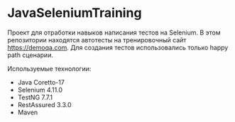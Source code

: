 # JavaSeleniumTraining

Проект для отработки навыков написания тестов на Selenium. В этом репозитории находятся автотесты на тренировочный сайт https://demoqa.com. 
Для создания тестов использовались только happy path сценарии. 

Используемые технологии: 
- Java Coretto-17
- Selenium 4.11.0
- TestNG 7.7.1
- RestAssured 3.3.0
- Maven
